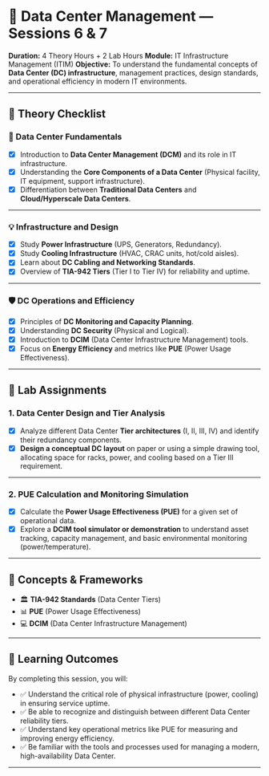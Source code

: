 # 🏢 Data Center Management — Sessions 6 & 7

**Duration:** 4 Theory Hours + 2 Lab Hours
**Module:** IT Infrastructure Management (ITIM)
**Objective:** To understand the fundamental concepts of **Data Center (DC) infrastructure**, management practices, design standards, and operational efficiency in modern IT environments.

---

## 📘 **Theory Checklist**

### 🧱 Data Center Fundamentals
- [x] Introduction to **Data Center Management (DCM)** and its role in IT infrastructure.
- [x] Understanding the **Core Components of a Data Center** (Physical facility, IT equipment, support infrastructure).
- [x] Differentiation between **Traditional Data Centers** and **Cloud/Hyperscale Data Centers**.

---

### 💡 Infrastructure and Design
- [x] Study **Power Infrastructure** (UPS, Generators, Redundancy).
- [x] Study **Cooling Infrastructure** (HVAC, CRAC units, hot/cold aisles).
- [x] Learn about **DC Cabling and Networking Standards**.
- [x] Overview of **TIA-942 Tiers** (Tier I to Tier IV) for reliability and uptime.

---

### 🛡️ DC Operations and Efficiency
- [x] Principles of **DC Monitoring and Capacity Planning**.
- [x] Understanding **DC Security** (Physical and Logical).
- [x] Introduction to **DCIM** (Data Center Infrastructure Management) tools.
- [x] Focus on **Energy Efficiency** and metrics like **PUE** (Power Usage Effectiveness).

---

## 🧪 **Lab Assignments**

### 1. Data Center Design and Tier Analysis
- [x] Analyze different Data Center **Tier architectures** (I, II, III, IV) and identify their redundancy components.
- [x] **Design a conceptual DC layout** on paper or using a simple drawing tool, allocating space for racks, power, and cooling based on a Tier III requirement.

---

### 2. PUE Calculation and Monitoring Simulation
- [x] Calculate the **Power Usage Effectiveness (PUE)** for a given set of operational data.
- [x] Explore a **DCIM tool simulator or demonstration** to understand asset tracking, capacity management, and basic environmental monitoring (power/temperature).

---

## 🧰 **Concepts & Frameworks**
- 🏛️ **TIA-942 Standards** (Data Center Tiers)
- 📊 **PUE** (Power Usage Effectiveness)
- 💻 **DCIM** (Data Center Infrastructure Management)

---

## 🎯 **Learning Outcomes**
By completing this session, you will:
- ✅ Understand the critical role of physical infrastructure (power, cooling) in ensuring service uptime.
- ✅ Be able to recognize and distinguish between different Data Center reliability tiers.
- ✅ Understand key operational metrics like PUE for measuring and improving energy efficiency.
- ✅ Be familiar with the tools and processes used for managing a modern, high-availability Data Center.

---
